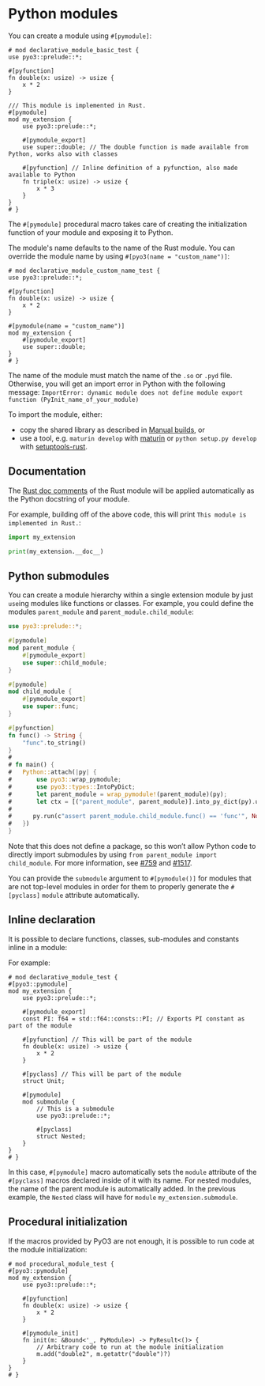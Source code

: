 # Python modules

You can create a module using `#[pymodule]`:

```rust,no_run
# mod declarative_module_basic_test {
use pyo3::prelude::*;

#[pyfunction]
fn double(x: usize) -> usize {
    x * 2
}

/// This module is implemented in Rust.
#[pymodule]
mod my_extension {
    use pyo3::prelude::*;

    #[pymodule_export]
    use super::double; // The double function is made available from Python, works also with classes

    #[pyfunction] // Inline definition of a pyfunction, also made available to Python
    fn triple(x: usize) -> usize {
        x * 3
    }
}
# }
```

The `#[pymodule]` procedural macro takes care of creating the initialization function of your module and exposing it to Python.

The module's name defaults to the name of the Rust module.
You can override the module name by using `#[pyo3(name = "custom_name")]`:

```rust,no_run
# mod declarative_module_custom_name_test {
use pyo3::prelude::*;

#[pyfunction]
fn double(x: usize) -> usize {
    x * 2
}

#[pymodule(name = "custom_name")]
mod my_extension {
    #[pymodule_export]
    use super::double;
}
# }
```

The name of the module must match the name of the `.so` or `.pyd` file.
Otherwise, you will get an import error in Python with the following message: `ImportError: dynamic module does not define module export function (PyInit_name_of_your_module)`

To import the module, either:

- copy the shared library as described in [Manual builds](building-and-distribution.md#manual-builds), or
- use a tool, e.g. `maturin develop` with [maturin](https://github.com/PyO3/maturin) or
`python setup.py develop` with [setuptools-rust](https://github.com/PyO3/setuptools-rust).

## Documentation

The [Rust doc comments](https://doc.rust-lang.org/stable/book/ch03-04-comments.html) of the Rust module will be applied automatically as the Python docstring of your module.

For example, building off of the above code, this will print `This module is implemented in Rust.`:

```python
import my_extension

print(my_extension.__doc__)
```

## Python submodules

You can create a module hierarchy within a single extension module by just `use`ing modules like functions or classes.
For example, you could define the modules `parent_module` and `parent_module.child_module`:

```rust
use pyo3::prelude::*;

#[pymodule]
mod parent_module {
    #[pymodule_export]
    use super::child_module;
}

#[pymodule]
mod child_module {
    #[pymodule_export]
    use super::func;
}

#[pyfunction]
fn func() -> String {
    "func".to_string()
}
#
# fn main() {
#   Python::attach(|py| {
#       use pyo3::wrap_pymodule;
#       use pyo3::types::IntoPyDict;
#       let parent_module = wrap_pymodule!(parent_module)(py);
#       let ctx = [("parent_module", parent_module)].into_py_dict(py).unwrap();
#
#      py.run(c"assert parent_module.child_module.func() == 'func'", None, Some(&ctx)).unwrap();
#   })
}
```

Note that this does not define a package, so this won’t allow Python code to directly import submodules by using `from parent_module import child_module`.
For more information, see [#759](https://github.com/PyO3/pyo3/issues/759) and [#1517](https://github.com/PyO3/pyo3/issues/1517#issuecomment-808664021).

You can provide the `submodule` argument to `#[pymodule()]` for modules that are not top-level modules in order for them to properly generate the `#[pyclass]` `module` attribute automatically.

## Inline declaration

It is possible to declare functions, classes, sub-modules and constants inline in a module:

For example:

```rust,no_run
# mod declarative_module_test {
#[pyo3::pymodule]
mod my_extension {
    use pyo3::prelude::*;

    #[pymodule_export]
    const PI: f64 = std::f64::consts::PI; // Exports PI constant as part of the module

    #[pyfunction] // This will be part of the module
    fn double(x: usize) -> usize {
        x * 2
    }

    #[pyclass] // This will be part of the module
    struct Unit;

    #[pymodule]
    mod submodule {
        // This is a submodule
        use pyo3::prelude::*;

        #[pyclass]
        struct Nested;
    }
}
# }
```

In this case, `#[pymodule]` macro automatically sets the `module` attribute of the `#[pyclass]` macros declared inside of it with its name.
For nested modules, the name of the parent module is automatically added.
In the previous example, the `Nested` class will have for `module` `my_extension.submodule`.

## Procedural initialization

If the macros provided by PyO3 are not enough, it is possible to run code at the module initialization:

```rust,no_run
# mod procedural_module_test {
#[pyo3::pymodule]
mod my_extension {
    use pyo3::prelude::*;

    #[pyfunction]
    fn double(x: usize) -> usize {
        x * 2
    }

    #[pymodule_init]
    fn init(m: &Bound<'_, PyModule>) -> PyResult<()> {
        // Arbitrary code to run at the module initialization
        m.add("double2", m.getattr("double")?)
    }
}
# }
```
